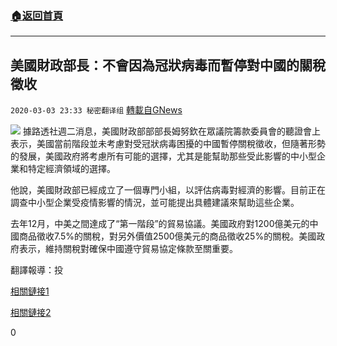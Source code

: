 ###  [:house:返回首頁](https://github.com/ourhimalayas/txt)
---

## 美國財政部長：不會因為冠狀病毒而暫停對中國的關稅徵收
`2020-03-03 23:33 秘密翻译组` [轉載自GNews](https://gnews.org/zh-hant/130734/)

![](https://s3-ap-northeast-1.amazonaws.com/news.guo.offload.media/wp-content/uploads/2020/03/03233100/phae-one-trade-deal-with-china.jpg)
據路透社週二消息，美國財政部部部長姆努欽在眾議院籌款委員會的聽證會上表示，美國當前階段並未考慮對受冠狀病毒困擾的中國暫停關稅徵收，但隨著形勢的發展，美國政府將考慮所有可能的選擇，尤其是能幫助那些受此影響的中小型企業和特定經濟領域的選擇。

他說，美國財政部已經成立了一個專門小組，以評估病毒對經濟的影響。目前正在調查中小型企業受疫情影響的情況，並可能提出具體建議來幫助這些企業。

去年12月，中美之間達成了“第一階段”的貿易協議。美國政府對1200億美元的中國商品徵收7.5%的關稅，對另外價值2500億美元的商品徵收25%的關稅。美國政府表示，維持關稅對確保中國遵守貿易協定條款至關重要。

翻譯報導：投

[相關鏈接1](https://www.reuters.com/article/us-health-coronavirus-usa-china-idUSKBN20Q256)

[相關鏈接2](https://www.washingtonexaminer.com/policy/economy/no-plans-to-lower-china-tariffs-over-coronavirus-outbreak-mnuchin-says)

0
